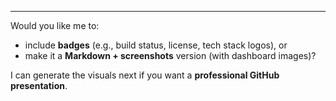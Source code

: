 ﻿
---

Would you like me to:
- include **badges** (e.g., build status, license, tech stack logos), or  
- make it a **Markdown + screenshots** version (with dashboard images)?  

I can generate the visuals next if you want a **professional GitHub presentation**.
